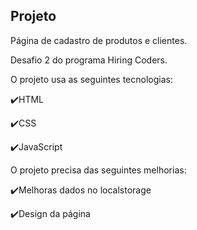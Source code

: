 ## Projeto

Página de cadastro de produtos e clientes. 

Desafio 2 do programa Hiring Coders.

O projeto usa as seguintes tecnologias:

✔️HTML

✔️CSS

✔️JavaScript

O projeto precisa das seguintes melhorias:

✔️Melhoras dados no localstorage

✔️Design da página




